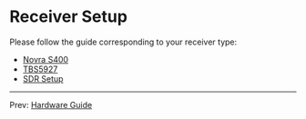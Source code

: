 # Receiver Setup

Please follow the guide corresponding to your receiver type:

 - [Novra S400](s400.md)
 - [TBS5927](tbs.md)
 - [SDR Setup](sdr.md)

---

Prev: [Hardware Guide](hardware.md)
